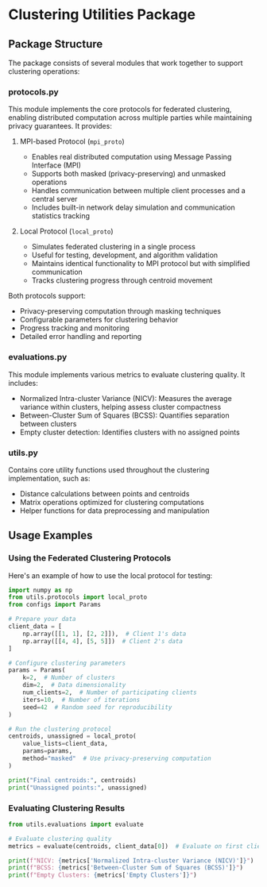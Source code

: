# Clustering Utilities Package

## Package Structure

The package consists of several modules that work together to support clustering operations:

### protocols.py

This module implements the core protocols for federated clustering, enabling distributed computation across multiple
parties while maintaining privacy guarantees. It provides:

1. MPI-based Protocol (`mpi_proto`)
    - Enables real distributed computation using Message Passing Interface (MPI)
    - Supports both masked (privacy-preserving) and unmasked operations
    - Handles communication between multiple client processes and a central server
    - Includes built-in network delay simulation and communication statistics tracking

2. Local Protocol (`local_proto`)
    - Simulates federated clustering in a single process
    - Useful for testing, development, and algorithm validation
    - Maintains identical functionality to MPI protocol but with simplified communication
    - Tracks clustering progress through centroid movement

Both protocols support:

- Privacy-preserving computation through masking techniques
- Configurable parameters for clustering behavior
- Progress tracking and monitoring
- Detailed error handling and reporting

### evaluations.py

This module implements various metrics to evaluate clustering quality. It includes:

- Normalized Intra-cluster Variance (NICV): Measures the average variance within clusters, helping assess cluster
  compactness
- Between-Cluster Sum of Squares (BCSS): Quantifies separation between clusters
- Empty cluster detection: Identifies clusters with no assigned points

### utils.py

Contains core utility functions used throughout the clustering implementation, such as:

- Distance calculations between points and centroids
- Matrix operations optimized for clustering computations
- Helper functions for data preprocessing and manipulation

## Usage Examples

### Using the Federated Clustering Protocols

Here's an example of how to use the local protocol for testing:

```python
import numpy as np
from utils.protocols import local_proto
from configs import Params

# Prepare your data
client_data = [
    np.array([[1, 1], [2, 2]]),  # Client 1's data
    np.array([[4, 4], [5, 5]])  # Client 2's data
]

# Configure clustering parameters
params = Params(
    k=2,  # Number of clusters
    dim=2,  # Data dimensionality
    num_clients=2,  # Number of participating clients
    iters=10,  # Number of iterations
    seed=42  # Random seed for reproducibility
)

# Run the clustering protocol
centroids, unassigned = local_proto(
    value_lists=client_data,
    params=params,
    method="masked"  # Use privacy-preserving computation
)

print("Final centroids:", centroids)
print("Unassigned points:", unassigned)
```

### Evaluating Clustering Results

```python
from utils.evaluations import evaluate

# Evaluate clustering quality
metrics = evaluate(centroids, client_data[0])  # Evaluate on first client's data

print(f"NICV: {metrics['Normalized Intra-cluster Variance (NICV)']}")
print(f"BCSS: {metrics['Between-Cluster Sum of Squares (BCSS)']}")
print(f"Empty Clusters: {metrics['Empty Clusters']}")
```
